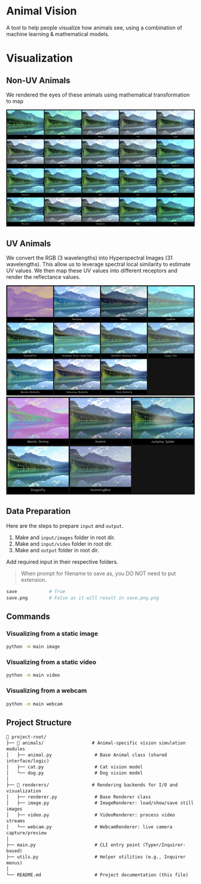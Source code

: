 # Animal Vision
A tool to help people visualize how animals see, using a combination of machine learning & mathematical models.

# Visualization
## Non-UV Animals
We rendered the eyes of these animals using mathematical transformation to map 

![Non-UV Animals](./images/gallery_NonUV.png)

## UV Animals
We convert the RGB (3 wavelengths) into Hyperspectral Images (31 wavelengths).
This allow us to leverage spectral local similarity to estimate UV values.
We then map these UV values into different receptors and render the reflectance values.

![UV Animals](./images/gallery_UV.png)
![UV Unique Animals](./images/gallery_Unique_UV.png)

## Data Preparation
Here are the steps to prepare `input` and `output`.
1. Make and `input/images` folder in root dir.
2. Make and `input/video` folder in root dir.
3. Make and `output` folder in root dir.

Add required input in their respective folders.

> When prompt for filename to save as, you DO NOT need to put extension.
```bash
save            # True
save.png        # False as it will result in save.png.png
```

## Commands
### Visualizing from a static image
```bash
python -m main image
```

### Visualizing from a static video
```bash
python -m main video
```

### Visualizing from a webcam
```bash
python -m main webcam
```

## Project Structure

```
📂 project-root/
├── 📂 animals/                  # Animal-specific vision simulation modules
│   ├── animal.py                # Base Animal class (shared interface/logic)
│   ├── cat.py                   # Cat vision model
│   └── dog.py                   # Dog vision model
│
├── 📂 renderers/                # Rendering backends for I/O and visualization
│   ├── renderer.py              # Base Renderer class
│   ├── image.py                 # ImageRenderer: load/show/save still images
│   ├── video.py                 # VideoRenderer: process video streams
│   └── webcam.py                # WebcamRenderer: live camera capture/preview
│
├── main.py                      # CLI entry point (Typer/Inquirer-based)
├── utils.py                     # Helper utilities (e.g., Inquirer menus)
│
└── README.md                    # Project documentation (this file)
```



